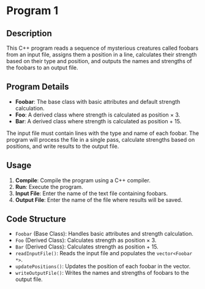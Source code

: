 # Program 1

## Description

This C++ program reads a sequence of mysterious creatures called foobars from an input file, assigns them a position in a line, calculates their strength based on their type and position, and outputs the names and strengths of the foobars to an output file.

## Program Details

- **Foobar**: The base class with basic attributes and default strength calculation.
- **Foo**: A derived class where strength is calculated as position × 3.
- **Bar**: A derived class where strength is calculated as position + 15.

The input file must contain lines with the type and name of each foobar. The program will process the file in a single pass, calculate strengths based on positions, and write results to the output file.

## Usage

1. **Compile**: Compile the program using a C++ compiler.
2. **Run**: Execute the program.
3. **Input File**: Enter the name of the text file containing foobars.
4. **Output File**: Enter the name of the file where results will be saved.

## Code Structure

- `Foobar` (Base Class): Handles basic attributes and strength calculation.
- `Foo` (Derived Class): Calculates strength as position × 3.
- `Bar` (Derived Class): Calculates strength as position + 15.
- `readInputFile()`: Reads the input file and populates the `vector<Foobar *>`.
- `updatePositions()`: Updates the position of each foobar in the vector.
- `writeOutputFile()`: Writes the names and strengths of foobars to the output file.
